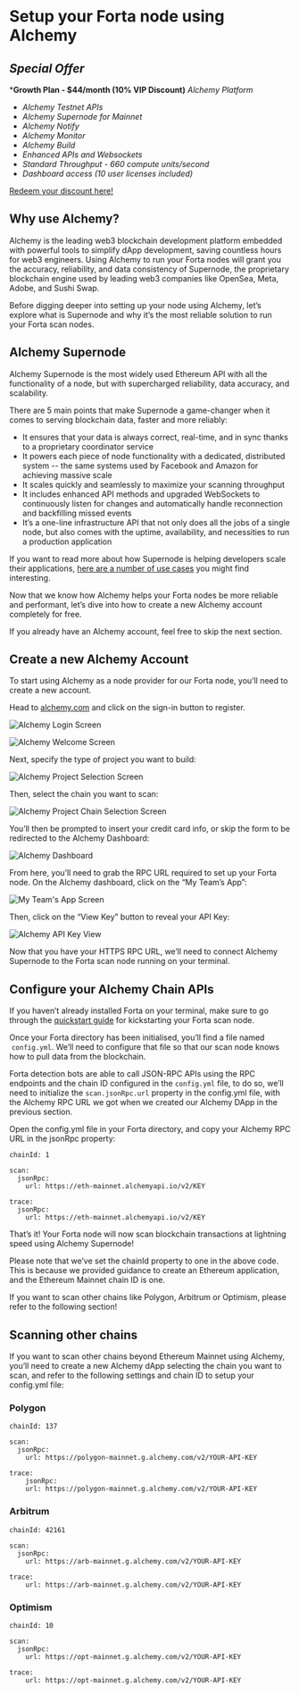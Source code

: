 # Setup your Forta node using Alchemy

## *Special Offer*
***Growth Plan - $44/month (10% VIP Discount)**
*Alchemy Platform*

- *Alchemy Testnet APIs*
- *Alchemy Supernode for Mainnet*
- *Alchemy Notify*
- *Alchemy Monitor*
- *Alchemy Build*
- *Enhanced APIs and Websockets*
- *Standard Throughput - 660 compute units/second*
- *Dashboard access (10 user licenses included)*

[Redeem your discount here!](https://alchemy.com/?a=forta&promo=ALCHEMY_FORTA_10_T351FA2)

## Why use Alchemy?
Alchemy is the leading web3 blockchain development platform embedded with powerful tools to simplify dApp development, saving countless hours for web3 engineers. Using Alchemy to run your Forta nodes will grant you the accuracy, reliability, and data consistency of Supernode, the proprietary blockchain engine used by leading web3 companies like OpenSea, Meta, Adobe, and Sushi Swap.

Before digging deeper into setting up your node using Alchemy, let’s explore what is Supernode and why it’s the most reliable solution to run your Forta scan nodes.

## Alchemy Supernode
Alchemy Supernode is the most widely used Ethereum API with all the functionality of a node, but with supercharged reliability, data accuracy, and scalability.

There are 5 main points that make Supernode a game-changer when it comes to serving blockchain data, faster and more reliably:
- It ensures that your data is always correct, real-time, and in sync thanks to a proprietary coordinator service
- It powers each piece of node functionality with a dedicated, distributed system -- the same systems used by Facebook and Amazon for achieving massive scale
- It scales quickly and seamlessly to maximize your scanning throughput
- It includes enhanced API methods and upgraded WebSockets to continuously listen for changes and automatically handle reconnection and backfilling missed events
- It’s a one-line infrastructure API that not only does all the jobs of a single node, but also comes with the uptime, availability, and necessities to run a production application

If you want to read more about how Supernode is helping developers scale their applications, [here are a number of use cases](https://www.alchemy.com/supernode) you might find interesting.

Now that we know how Alchemy helps your Forta nodes be more reliable and performant, let’s dive into how to create a new Alchemy account completely for free.

If you already have an Alchemy account, feel free to skip the next section.

## Create a new Alchemy Account

To start using Alchemy as a node provider for our Forta node, you’ll need to create a new account. 

Head to [alchemy.com](https://alchemy.com/?a=forta&promo=ALCHEMY_FORTA_10_T351FA2) and click on the sign-in button to register.

![Alchemy Login Screen](alchemy-login.png)

![Alchemy Welcome Screen](alchemy-welcome.png)

Next, specify the type of project you want to build:

![Alchemy Project Selection Screen](alchemy-select-project.png)

Then, select the chain you want to scan:

![Alchemy Project Chain Selection Screen](alchemy-select-chain.png)

You’ll then be prompted to insert your credit card info, or skip the form to be redirected to the Alchemy Dashboard:

![Alchemy Dashboard](alchemy-dashboard.png)

From here, you’ll need to grab the RPC URL required to set up your Forta node. On the Alchemy dashboard, click on the “My Team’s App”:

![My Team's App Screen](my-teams-app-screen.png)

Then, click on the “View Key” button to reveal your API Key:

![Alchemy API Key View](alchemy-api-key-screen.png)

Now that you have your HTTPS RPC URL, we’ll need to connect Alchemy Supernode to the Forta scan node running on your terminal.

## Configure your Alchemy Chain APIs
If you haven’t already installed Forta on your terminal, make sure to go through the [quickstart guide](scanner-quickstart.md) for kickstarting your Forta scan node.

Once your Forta directory has been initialised, you’ll find a file named  `config.yml`. We’ll need to configure that file so that our scan node knows how to pull data from the blockchain.

Forta detection bots are able to call JSON-RPC APIs using the RPC endpoints and the chain ID configured  in the `config.yml` file, to do so, we’ll need to initialize the `scan.jsonRpc.url`  property in the config.yml file, with the Alchemy RPC URL we got when we created our Alchemy DApp in the previous section.

Open the config.yml file in your Forta directory, and copy your Alchemy RPC URL in the jsonRpc property:

```
chainId: 1

scan:
  jsonRpc:
    url: https://eth-mainnet.alchemyapi.io/v2/KEY

trace:
  jsonRpc:
    url: https://eth-mainnet.alchemyapi.io/v2/KEY
```

That’s it! Your Forta node will now scan blockchain transactions at lightning speed using Alchemy Supernode! 

Please note that we’ve set the chainId property to one in the above code. This is because we provided guidance to create an Ethereum application, and the Ethereum Mainnet chain ID is one. 

If you want to scan other chains like Polygon, Arbitrum or Optimism, please refer to the following section! 

## Scanning other chains
If you want to scan other chains beyond Ethereum Mainnet using Alchemy, you’ll need to create a new Alchemy dApp selecting the chain you want to scan, and refer to the following settings and chain ID to setup your config.yml file:

### Polygon
```
chainId: 137

scan:
  jsonRpc:
    url: https://polygon-mainnet.g.alchemy.com/v2/YOUR-API-KEY

trace:
	jsonRpc:
    url: https://polygon-mainnet.g.alchemy.com/v2/YOUR-API-KEY
```

### Arbitrum
```
chainId: 42161

scan:
  jsonRpc:
    url: https://arb-mainnet.g.alchemy.com/v2/YOUR-API-KEY

trace:
    url: https://arb-mainnet.g.alchemy.com/v2/YOUR-API-KEY
```

### Optimism
```
chainId: 10

scan:
  jsonRpc:
    url: https://opt-mainnet.g.alchemy.com/v2/YOUR-API-KEY

trace:
    url: https://opt-mainnet.g.alchemy.com/v2/YOUR-API-KEY
```
